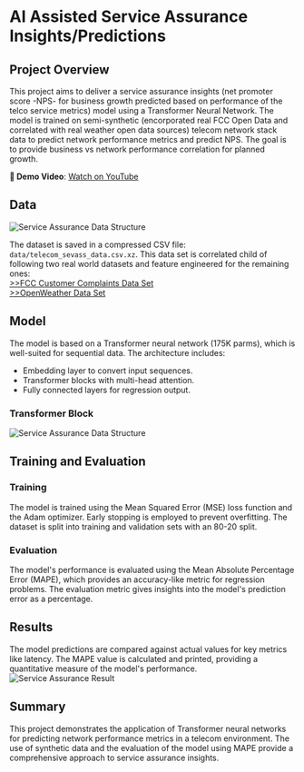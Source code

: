 
# AI Assisted Service Assurance Insights/Predictions

## Project Overview

This project aims to deliver a service assurance insights (net promoter score -NPS- for business growth predicted based on performance of the telco service metrics) model using a Transformer Neural Network. The model is trained on semi-synthetic (encorporated real FCC Open Data and correlated with real weather open data sources) telecom  network stack data to predict network performance metrics and predict NPS. The goal is to provide business vs network performance correlation for planned growth.

**🎥 Demo Video**: [Watch on YouTube](https://youtu.be/gFbtux0dGVA) <br>

## Data
![Service Assurance Data Structure](https://raw.githubusercontent.com/fenar/etc-ai-wrx/main/serviceassurance/data/svcass-datainsp.png)<br>

The dataset is saved in a compressed CSV file: `data/telecom_sevass_data.csv.xz`. This data set is correlated child of following two real world datasets and feature engineered for the remaining ones: <br>
[>>FCC Customer Complaints Data Set](https://opendata.fcc.gov/Consumer/CGB-Consumer-Complaints-Data/3xyp-aqkj/about_data)<br>
[>>OpenWeather Data Set](https://openweathermap.org/)<br>

## Model

The model is based on a Transformer neural network (175K parms), which is well-suited for sequential data. The architecture includes:
- Embedding layer to convert input sequences.
- Transformer blocks with multi-head attention.
- Fully connected layers for regression output.

### Transformer Block
![Service Assurance Data Structure](https://raw.githubusercontent.com/fenar/etc-ai-wrx/main/serviceassurance/data/sevass-nn.png)<br>

## Training and Evaluation

### Training

The model is trained using the Mean Squared Error (MSE) loss function and the Adam optimizer. Early stopping is employed to prevent overfitting. The dataset is split into training and validation sets with an 80-20 split.

### Evaluation

The model's performance is evaluated using the Mean Absolute Percentage Error (MAPE), which provides an accuracy-like metric for regression problems. The evaluation metric gives insights into the model's prediction error as a percentage.

## Results

The model predictions are compared against actual values for key metrics like latency. The MAPE value is calculated and printed, providing a quantitative measure of the model's performance.
![Service Assurance Result](https://raw.githubusercontent.com/fenar/etc-ai-wrx/main/serviceassurance/data/svcass-nps.png)<br>

## Summary

This project demonstrates the application of Transformer neural networks for predicting network performance metrics in a telecom environment. The use of synthetic data and the evaluation of the model using MAPE provide a comprehensive approach to service assurance insights.

